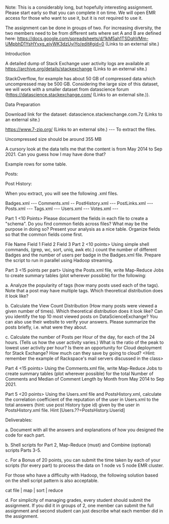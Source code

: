 Note:  This is a considerably long, but hopefully interesting assignment. Please start early so that you can complete it on time. We will open EMR access for those who want to use it, but it is not required to use it.

The assignment can be done in groups of two. For increasing diversity, the two members need to be from different sets where set A and B are defined here: https://docs.google.com/spreadsheets/d/1kM5ah1TSDqhVMm-UMpbhD1YsHYvxg_eiyWK3dzUyiYo/edit#gid=0 (Links to an external site.) 

Introduction

A detailed dump of Stack Exchange user activity logs are available at: https://archive.org/details/stackexchange (Links to an external site.)

StackOverflow, for example has about 50 GB of compressed data which uncompressed may be 500 GB. Considering the large size of this dataset, we will work with a smaller dataset from datascience forum (https://datascience.stackexchange.com/ (Links to an external site.)).

Data Preparation

Download link for the dataset: datascience.stackexchange.com.7z (Links to an external site.)

https://www.7-zip.org/ (Links to an external site.)    --- To extract the files.

Uncompressed size should be around 355 MB

A cursory look at the data tells me that the content is from May 2014 to Sep 2021. Can you guess how I may have done that?

Example rows for some table.

Posts:

  <row Id="17" PostTypeId="5" CreationDate="2014-05-14T02:49:14.580" Score="0" Body="Chih-Chung .." OwnerUserId="63" LastEditorUserId="63" LastEditDate="2014-05-16T13:44:53.470" LastActivityDate="2014-05-16T13:44:53.470" CommentCount="0" ContentLicense="CC BY-SA 3.0" />

Post History:

<posthistory>
  <row Id="7" PostHistoryTypeId="2" PostId="5" RevisionGUID="009bca93-fce2-44ed-a277-a8452650a627" CreationDate="2014-05-13T23:58:30.457" UserId="5" Text="I've always ...  I do this?" ContentLicense="CC BY-SA 3.0" />

When you extract, you will see the following .xml files.

Badges.xml  ---
Comments.xml -- 
PostHistory.xml ---
PostLinks.xml ---
Posts.xml ---
Tags.xml ---
Users.xml ---
Votes.xml ---

Part 1 <10 Points> Please document the fields in each file to create a "schema". Do you find common fields across files? What may be the purpose in doing so? Present your analysis as a nice table. Organize fields so that the common fields come first.

File Name	Field 1	Field 2	Field 3
Part 2 <10 points> Using simple shell commands, (grep, wc, sort, uniq, awk etc.) count the number of different Badges and the number of users per badge in the Badges.xml file. Prepare the script to run in parallel using Hadoop streaming.

Part 3 <15 points per part> Using the Posts.xml file, write Map-Reduce Jobs to create summary tables (plot wherever possible) for the following:

a. Analyze the popularity of tags (how many posts used each of the tags). Note that a post may have multiple tags. Which theoretical distribution does it look like? 

b. Calculate the View Count Distribution (How many posts were viewed a given number of times). Which theoretical distribution does it look like? Can you identify the top 10 most viewed posts on DataScienceExchange? You can also use their website to verify your answers. Please summarize the posts briefly, i.e. what were they about. 

c. Calculate the number of Posts per Hour of the day, for each of the 24 hours. (Tells us how the user activity varies.) What is the ratio of the peak to lowest user activity per hour? Is there an opportunity for Cloud deployment for Stack Exchange? How much can they save by going to cloud? <Hint: remember the example of Rackspace's mail servers discussed in the class>

Part 4 <15 points> Using the Comments.xml file, write Map-Reduce Jobs to create summary tables (plot wherever possible) for the total Number of Comments and Median of Comment Length by Month from May 2014 to Sep 2021.

Part 5 <20 points> Using the Users.xml file and PostsHistory.xml, calculate the correlation coefficient of the reputation of the user in Users.xml to the total answers (hint: use post History type id) given by the user in PostsHistory.xml file.  Hint [Users.??=PostsHistory.Userid]

Deliverables:

a.  Document with all the answers and explanations of how you designed the code for each part.

b. Shell scripts for Part 2, Map-Reduce (must) and Combine (optional) scripts Parts 3-5.

c. For a Bonus of 20 points, you can submit the time taken by each of your scripts (for every part) to process the data on 1 node vs 5 node EMR cluster. 

For those who have a difficulty with Hadoop, the following solution based on the shell script pattern is also acceptable.

cat file | map | sort | reduce

d. For simplicity of managing grades, every student should submit the assignment. If you did it in groups of 2, one member can submit the full assignment and second student can just describe what each member did in the assignment.
